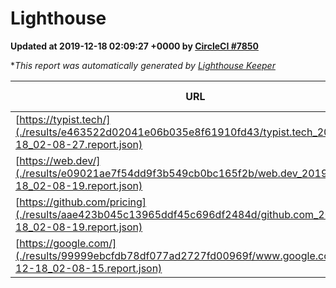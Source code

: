 
# Lighthouse

**Updated at 2019-12-18 02:09:27 +0000 by [CircleCI #7850](https://circleci.com/gh/ItinerisLtd/lighthouse-keeper-example/7850)**

**This report was automatically generated by [Lighthouse Keeper](https://github.com/itinerisltd/lighthouse-keeper)*

| URL | Performance | Accessibility | Best Practices | SEO | PWA | Updated At |
| --- | --- | --- | --- | --- | --- | --- |
| [https://typist.tech/](./results/e463522d02041e06b035e8f61910fd43/typist.tech_2019-12-18_02-08-27.report.json) | 0.98 | 0.92 | 0.79 | 1 | 0.59 | 2019-12-18T02:08:27.973Z |
| [https://web.dev/](./results/e09021ae7f54dd9f3b549cb0bc165f2b/web.dev_2019-12-18_02-08-19.report.json) | 0.96 | 0.9 | 1 | 1 | 0.93 | 2019-12-18T02:08:19.621Z |
| [https://github.com/pricing](./results/aae423b045c13965ddf45c696df2484d/github.com_2019-12-18_02-08-19.report.json) | 0.82 | 0.93 | 0.93 | 0.9 | 0.56 | 2019-12-18T02:08:19.418Z |
| [https://google.com/](./results/99999ebcfdb78df077ad2727fd00969f/www.google.com_2019-12-18_02-08-15.report.json) | 0.94 | 0.86 | 0.93 | 0.83 | 0.56 | 2019-12-18T02:08:15.692Z |

